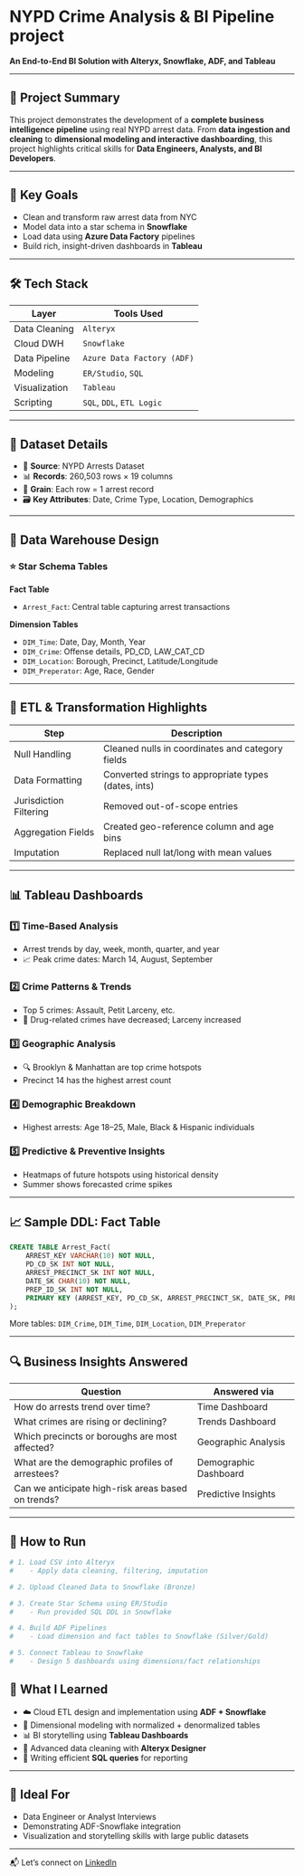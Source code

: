 # NYPD Crime Analysis & BI Pipeline project

**An End-to-End BI Solution with Alteryx, Snowflake, ADF, and Tableau**

---

## 📌 Project Summary  
This project demonstrates the development of a **complete business intelligence pipeline** using real NYPD arrest data. From **data ingestion and cleaning** to **dimensional modeling and interactive dashboarding**, this project highlights critical skills for **Data Engineers, Analysts, and BI Developers**.

---

## 🧠 Key Goals  
- Clean and transform raw arrest data from NYC  
- Model data into a star schema in **Snowflake**  
- Load data using **Azure Data Factory** pipelines  
- Build rich, insight-driven dashboards in **Tableau**  

---

## 🛠️ Tech Stack  
| Layer                  | Tools Used                            |
|------------------------|----------------------------------------|
| Data Cleaning          | `Alteryx`                              |
| Cloud DWH              | `Snowflake`                            |
| Data Pipeline          | `Azure Data Factory (ADF)`             |
| Modeling               | `ER/Studio`, `SQL`                     |
| Visualization          | `Tableau`                              |
| Scripting              | `SQL`, `DDL`, `ETL Logic`              |

---

## 📁 Dataset Details  
- 📄 **Source**: NYPD Arrests Dataset  
- 📊 **Records**: 260,503 rows × 19 columns  
- 🎯 **Grain**: Each row = 1 arrest record  
- 🗃️ **Key Attributes**: Date, Crime Type, Location, Demographics  

---

## 🧱 Data Warehouse Design

### ⭐ Star Schema Tables

**Fact Table**
- `Arrest_Fact`: Central table capturing arrest transactions

**Dimension Tables**
- `DIM_Time`: Date, Day, Month, Year  
- `DIM_Crime`: Offense details, PD_CD, LAW_CAT_CD  
- `DIM_Location`: Borough, Precinct, Latitude/Longitude  
- `DIM_Preperator`: Age, Race, Gender  

---

## 🔄 ETL & Transformation Highlights

| Step                  | Description                                      |
|-----------------------|--------------------------------------------------|
| Null Handling         | Cleaned nulls in coordinates and category fields |
| Data Formatting       | Converted strings to appropriate types (dates, ints) |
| Jurisdiction Filtering| Removed out-of-scope entries                     |
| Aggregation Fields    | Created geo-reference column and age bins       |
| Imputation            | Replaced null lat/long with mean values         |

---

## 📊 Tableau Dashboards

### 1️⃣ Time-Based Analysis  
- Arrest trends by day, week, month, quarter, and year  
- 📈 Peak crime dates: March 14, August, September

### 2️⃣ Crime Patterns & Trends  
- Top 5 crimes: Assault, Petit Larceny, etc.  
- 🚨 Drug-related crimes have decreased; Larceny increased

### 3️⃣ Geographic Analysis  
- 🔍 Brooklyn & Manhattan are top crime hotspots  
- Precinct 14 has the highest arrest count

### 4️⃣ Demographic Breakdown  
- Highest arrests: Age 18–25, Male, Black & Hispanic individuals

### 5️⃣ Predictive & Preventive Insights  
- Heatmaps of future hotspots using historical density  
- Summer shows forecasted crime spikes

---

## 📈 Sample DDL: Fact Table

```sql
CREATE TABLE Arrest_Fact(
    ARREST_KEY VARCHAR(10) NOT NULL,
    PD_CD_SK INT NOT NULL,
    ARREST_PRECINCT_SK INT NOT NULL,
    DATE_SK CHAR(10) NOT NULL,
    PREP_ID_SK INT NOT NULL,
    PRIMARY KEY (ARREST_KEY, PD_CD_SK, ARREST_PRECINCT_SK, DATE_SK, PREP_ID_SK)
);
```

More tables: `DIM_Crime`, `DIM_Time`, `DIM_Location`, `DIM_Preperator`

---

## 🔍 Business Insights Answered

| Question                                                             | Answered via          |
|----------------------------------------------------------------------|-----------------------|
| How do arrests trend over time?                                      | Time Dashboard        |
| What crimes are rising or declining?                                 | Trends Dashboard      |
| Which precincts or boroughs are most affected?                       | Geographic Analysis   |
| What are the demographic profiles of arrestees?                      | Demographic Dashboard |
| Can we anticipate high-risk areas based on trends?                   | Predictive Insights   |

---

## 🚀 How to Run

```bash
# 1. Load CSV into Alteryx
#    - Apply data cleaning, filtering, imputation

# 2. Upload Cleaned Data to Snowflake (Bronze)

# 3. Create Star Schema using ER/Studio
#    - Run provided SQL DDL in Snowflake

# 4. Build ADF Pipelines
#    - Load dimension and fact tables to Snowflake (Silver/Gold)

# 5. Connect Tableau to Snowflake
#    - Design 5 dashboards using dimensions/fact relationships
```

## 💼 What I Learned

- ☁️ Cloud ETL design and implementation using **ADF + Snowflake**  
- 🧱 Dimensional modeling with normalized + denormalized tables  
- 📊 BI storytelling using **Tableau Dashboards**  
- 🧹 Advanced data cleaning with **Alteryx Designer**  
- 🧠 Writing efficient **SQL queries** for reporting  

---

## 📌 Ideal For

- Data Engineer or Analyst Interviews  
- Demonstrating ADF-Snowflake integration  
- Visualization and storytelling skills with large public datasets  

---
📬 Let’s connect on [LinkedIn](https://www.linkedin.com/in/je-pulipati/)
